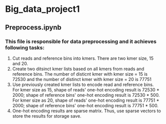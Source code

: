 # Big_data_project1
## Preprocess.ipynb
### This file is responsible for data preprocessing and it achieves following tasks:
1. Cut reads and reference bins into kmers. There are two kmer size, 15 and 20.
2. Create two ditsinct kmer lists based on all kmers from reads and reference bins. The number of disticnt kmer with kmer size = 15 is 
72530 and the number of distinct kmer with kmer size = 20 is 77751
3. Use previously created kmer lists to encode read and reference bins. For kmer size as 15, shape of reads' one-hot encoding result is 72530 * 2000; shape of reference bins' one-hot encoding result is 72530 * 500. For kmer size as 20, shape of reads' one-hot encoding result is 77751 * 2000; shape of reference bins' one-hot encoding result is 77751 * 500.
4. One-hot encoding results are sparse matrix. Thus, use sparse vectors to store the results for storage save.

## 
